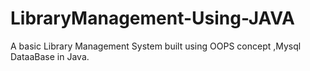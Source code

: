 # LibraryManagement-Using-JAVA
A basic Library Management System built  using OOPS concept ,Mysql DataaBase in Java.
